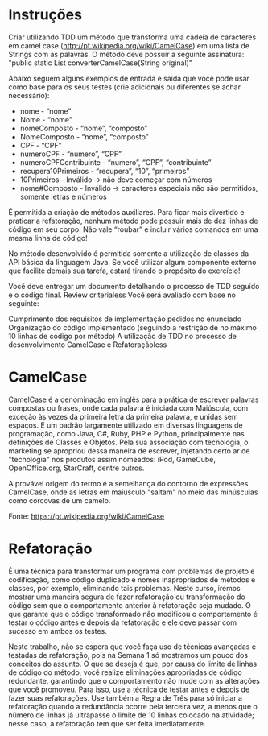 #  Instruções

Criar utilizando TDD um método que transforma uma cadeia de caracteres em camel case (http://pt.wikipedia.org/wiki/CamelCase) em uma lista de Strings com as palavras. O método deve possuir a seguinte assinatura: "public static List<String> converterCamelCase(String original)"

Abaixo seguem alguns exemplos de entrada e saída que você pode usar como base para os seus testes (crie adicionais ou diferentes se achar necessário):

- nome - “nome”
- Nome - “nome”
- nomeComposto - “nome”, “composto”
- NomeComposto - “nome”, “composto”
- CPF - “CPF”
- numeroCPF - “numero”, “CPF”
- numeroCPFContribuinte - “numero”, “CPF”, “contribuinte”
- recupera10Primeiros - “recupera”, “10”, “primeiros”
- 10Primeiros - Inválido → não deve começar com números
- nome#Composto - Inválido → caracteres especiais não são permitidos, somente letras e números

É permitida a criação de métodos auxiliares. Para ficar mais divertido e praticar a refatoração, nenhum método pode possuir mais de dez linhas de código em seu corpo. Não vale “roubar” e incluir vários comandos em uma mesma linha de código!

No método desenvolvido é permitida somente a utilização de classes da API básica da linguagem Java. Se você utilizar algum componente externo que facilite demais sua tarefa, estará tirando o propósito do exercício!

Você deve entregar um documento detalhando o processo de TDD seguido e o código final.
Review criterialess 
Você será avaliado com base no seguinte:

Cumprimento dos requisitos de implementação pedidos no enunciado
Organização do código implementado (seguindo a restrição de no máximo 10 linhas de código por método)
A utilização de TDD no processo de desenvolvimento
CamelCase e Refatoraçãoless 

#  CamelCase

CamelCase é a denominação em inglês para a prática de escrever palavras compostas ou frases, onde cada palavra é iniciada com Maiúscula, com exceção às vezes da primeira letra da primeira palavra, e unidas sem espaços. É um padrão largamente utilizado em diversas linguagens de programação, como Java, C#, Ruby, PHP e Python, principalmente nas definições de Classes e Objetos. Pela sua associação com tecnologia, o marketing se apropriou dessa maneira de escrever, injetando certo ar de "tecnologia" nos produtos assim nomeados: iPod, GameCube, OpenOffice.org, StarCraft, dentre outros.

A provável origem do termo é a semelhança do contorno de expressões CamelCase, onde as letras em maiúsculo "saltam" no meio das minúsculas como corcovas de um camelo.

Fonte: https://pt.wikipedia.org/wiki/CamelCase

#  Refatoração

É uma técnica para transformar um programa com problemas de projeto e codificação, como código duplicado e nomes inapropriados de métodos e classes, por exemplo, eliminando tais problemas. Neste curso, iremos mostrar uma maneira segura de fazer refatoração ou transformação do código sem que o comportamento anterior à refatoração seja mudado. O que garante que o código transformado não modificou o comportamento é testar o código antes e depois da refatoração e ele deve passar com sucesso em ambos os testes.

Neste trabalho, não se espera que você faça uso de técnicas avançadas e testadas de refatoração, pois na Semana 1 só mostramos um pouco dos conceitos do assunto. O que se deseja é que, por causa do limite de linhas de código do método, você realize eliminações apropriadas de código redundante, garantindo que o comportamento não mude com as alterações que você promoveu. Para isso, use a técnica de testar antes e depois de fazer suas refatorações. Use também a Regra de Três para só iniciar a refatoração quando a redundância ocorre pela terceira vez, a menos que o número de linhas já ultrapasse o limite de 10 linhas colocado na atividade; nesse caso, a refatoração tem que ser feita imediatamente.